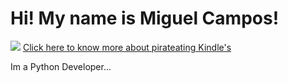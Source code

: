 <h1>Hi! My name is Miguel Campos!</h1>
<img src="NICE_GIF.gif" length="50%">
<a target="_blank" href="https://www.youtube.com/embed/Qtk7ERwlIAk?si=PmtZy0r-jGRjm69Q">Click here to know more about pirateating Kindle's</a>
<p>Im a Python Developer...</p>
